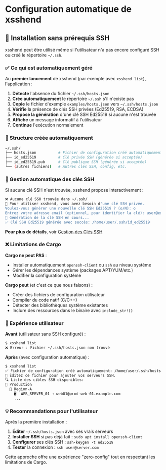 # Configuration automatique de xsshend

## 🚀 Installation sans prérequis SSH

xsshend peut être utilisé même si l'utilisateur n'a pas encore configuré SSH ou créé le répertoire `~/.ssh`.

### ✅ Ce qui est automatiquement géré

Au **premier lancement** de xsshend (par exemple avec `xsshend list`), l'application :

1. **Détecte** l'absence du fichier `~/.ssh/hosts.json`
2. **Crée automatiquement** le répertoire `~/.ssh` s'il n'existe pas
3. **Copie** le fichier d'exemple `examples/hosts.json` vers `~/.ssh/hosts.json`
4. **Vérifie** la présence de clés SSH privées (Ed25519, RSA, ECDSA)
5. **Propose la génération** d'une clé SSH Ed25519 si aucune n'est trouvée
6. **Affiche** un message informatif à l'utilisateur
7. **Continue** l'exécution normalement

### 📁 Structure créée automatiquement

```bash
~/.ssh/
├── hosts.json          # Fichier de configuration créé automatiquement
├── id_ed25519          # Clé privée SSH (générée si acceptée)
├── id_ed25519.pub      # Clé publique SSH (générée si acceptée)
└── (autres fichiers)   # Autres clés SSH, config, etc.
```

### 🔑 Gestion automatique des clés SSH

Si aucune clé SSH n'est trouvée, xsshend propose interactivement :

```bash
❌ Aucune clé SSH trouvée dans ~/.ssh/
🔑 Pour utiliser xsshend, vous avez besoin d'une clé SSH privée.
Voulez-vous générer une nouvelle clé SSH Ed25519 ? (o/N): o
Entrez votre adresse email (optionnel, pour identifier la clé): user@example.com
🔄 Génération de la clé SSH en cours...
✅ Clé SSH Ed25519 générée avec succès: /home/user/.ssh/id_ed25519
```

**Pour plus de détails**, voir [Gestion des Clés SSH](ssh-key-management.md)

### ❌ Limitations de Cargo

**Cargo ne peut PAS** :
- Installer automatiquement `openssh-client` ou `ssh` au niveau système
- Gérer les dépendances système (packages APT/YUM/etc.)
- Modifier la configuration système

**Cargo peut** (et c'est ce que nous faisons) :
- Créer des fichiers de configuration utilisateur
- Compiler du code natif (C/C++)
- Détecter des bibliothèques système existantes
- Inclure des ressources dans le binaire avec `include_str!()`

### 🎯 Expérience utilisateur

**Avant** (utilisateur sans SSH configuré) :
```bash
$ xsshend list
❌ Erreur : Fichier ~/.ssh/hosts.json non trouvé
```

**Après** (avec configuration automatique) :
```bash
$ xsshend list
✅ Fichier de configuration créé automatiquement: /home/user/.ssh/hosts.json
📝 Éditez ce fichier pour ajouter vos serveurs SSH.
🔍 Liste des cibles SSH disponibles:
📁 Production
  📂 Region-A
    🖥️  WEB_SERVER_01 → web01@prod-web-01.example.com
    ...
```

### 💡 Recommandations pour l'utilisateur

Après la première installation :

1. **Éditer** `~/.ssh/hosts.json` avec ses vrais serveurs
2. **Installer SSH** si pas déjà fait : `sudo apt install openssh-client`
3. **Configurer** ses clés SSH : `ssh-keygen -t ed25519`
4. **Tester** la connexion : `ssh user@server.com`

Cette approche offre une expérience "zero-config" tout en respectant les limitations de Cargo.

